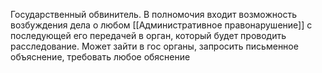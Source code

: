 Государственный обвинитель. В полномочия входит возможность возбуждения дела о любом [[Административное правонарушение]] с последующей его передачей в орган, который будет проводить расследование.
Может зайти в гос органы, запросить письменное объяснение, требовать любое обяснение